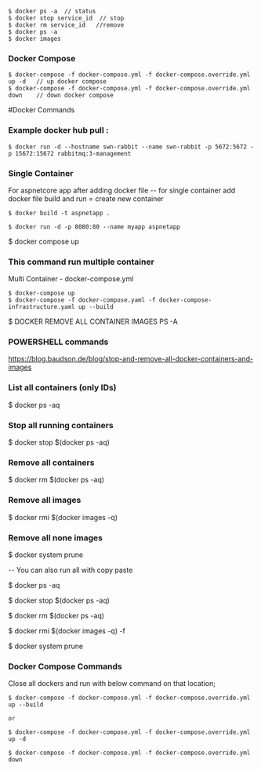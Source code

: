 	$ docker ps -a  // status
	$ docker stop service_id  // stop
	$ docker rm service_id   //remove
	$ docker ps -a
	$ docker images


### Docker Compose
	$ docker-compose -f docker-compose.yml -f docker-compose.override.yml up -d   // up docker compose
	$ docker-compose -f docker-compose.yml -f docker-compose.override.yml down    // down docker compose
	
#Docker Commands


### Example docker hub pull :

	$ docker run -d --hostname swn-rabbit --name swn-rabbit -p 5672:5672 -p 15672:15672 rabbitmq:3-management

### Single Container

For aspnetcore app after adding docker file -- for single container add docker file build and run = create new container

	$ docker build -t aspnetapp .
 
	$ docker run -d -p 8080:80 --name myapp aspnetapp

 $ docker compose up

### This command run multiple container

Multi Container - docker-compose.yml

	$ docker-compose up
	$ docker-compose -f docker-compose.yaml -f docker-compose-infrastructure.yaml up --build


 $ DOCKER REMOVE ALL CONTAINER IMAGES PS -A

### POWERSHELL commands

https://blog.baudson.de/blog/stop-and-remove-all-docker-containers-and-images

### List all containers (only IDs)

 $ docker ps -aq

### Stop all running containers

 $ docker stop $(docker ps -aq)

### Remove all containers

 $ docker rm $(docker ps -aq)

### Remove all images

 $ docker rmi $(docker images -q)

### Remove all none images

 $ docker system prune

-- You can also run all with copy paste

 $ docker ps -aq

 $ docker stop $(docker ps -aq)

 $ docker rm $(docker ps -aq)

 $ docker rmi $(docker images -q) -f

 $ docker system prune

### Docker Compose Commands
Close all dockers and run with below command on that location;

	$ docker-compose -f docker-compose.yml -f docker-compose.override.yml up --build
 
	or
 
	$ docker-compose -f docker-compose.yml -f docker-compose.override.yml up -d
 
	$ docker-compose -f docker-compose.yml -f docker-compose.override.yml down
 
